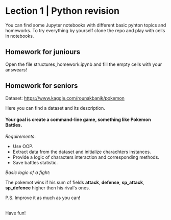 # Lection 1 | Python revision

You can find some Jupyter notebooks with different basic pyhton topics and homeworks. To try everything by yourself clone the repo and play with cells in notebooks. 

## Homework for juniours

Open the file structures_homework.ipynb and fill the empty cells with your answears!

## Homework for seniors 

Dataset: https://www.kaggle.com/rounakbanik/pokemon

Here you can find a dataset and its description.

#### Your goal is create a command-line game, something like Pokemon Battles. 

*Requirements*:
- Use OOP.
- Extract data from the dataset and initialize charachters instances.
- Provide a logic of characters interaction and corresponding methods.
- Save battles statistic.

*Basic logic of a fight*: 

The pokemot wins if his sum of fields __attack__, __defense__, __sp_attack__, __sp_defence__ higher then his rival's ones. 

P.S. Improve it as much as you can!

<br>
Have fun!
